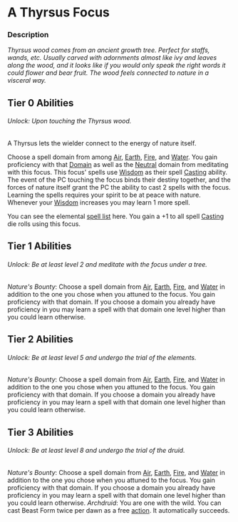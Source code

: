 # A Thyrsus Focus

### Description
*Thyrsus wood comes from an ancient growth tree. Perfect for staffs, wands, etc. Usually carved with adornments almost like ivy and leaves along the wood, and it looks like if you would only speak the right words it could flower and bear fruit. The wood feels connected to nature in a visceral way.*

## Tier 0 Abilities
###### Unlock: Upon touching the Thyrsus wood.
A Thyrsus lets the wielder connect to the energy of nature itself.

Choose a spell domain from among [Air](../../../Magic/Spell%20Domains/Air.md), [Earth](../../../Magic/Spell%20Domains/Earth.md), [Fire](../../../Magic/Spell%20Domains/Fire.md), and [Water](../../../Magic/Spell%20Domains/Water.md). You gain proficiency with that [Domain](../../../Magic/Spell%20Domains/!Domain%20Index.md) as well as the [Neutral](../../../Magic/Spell%20Domains/Neutral.md) domain from meditating with this focus. This focus' spells use [Wisdom](../../../Player%20Character%20Components/Chosen%20Statistics/Wisdom.md) as their spell [Casting](../../../Magic/Spellcasting.md) ability. The event of the PC touching the focus binds their destiny together, and the forces of nature itself grant the PC the ability to cast 2 spells with the focus. Learning the spells requires your spirit to be at peace with nature. Whenever your [Wisdom](../../../Player%20Character%20Components/Chosen%20Statistics/Wisdom.md) increases you may learn 1 more spell.

You can see the elemental [spell list](../../../Magic/Spells/Mythril%20Spells/Spell%20Index.md) here. You gain a +1 to all spell [Casting](../../../Magic/Spellcasting.md) die rolls using this focus.

## Tier 1 Abilities
###### Unlock: Be at least level 2 and meditate with the focus under a tree.
*Nature's Bounty*: 
	Choose a spell domain from [Air](../../../Magic/Spell%20Domains/Air.md), [Earth](../../../Magic/Spell%20Domains/Earth.md), [Fire](../../../Magic/Spell%20Domains/Fire.md), and [Water](../../../Magic/Spell%20Domains/Water.md) in addition to the one you chose when you attuned to the focus. You gain proficiency with that domain. If you choose a domain you already have proficiency in you may learn a spell with that domain one level higher than you could learn otherwise.

## Tier 2 Abilities
###### Unlock: Be at least level 5 and undergo the trial of the elements.
*Nature's Bounty*: 
	Choose a spell domain from [Air](../../../Magic/Spell%20Domains/Air.md), [Earth](../../../Magic/Spell%20Domains/Earth.md), [Fire](../../../Magic/Spell%20Domains/Fire.md), and [Water](../../../Magic/Spell%20Domains/Water.md) in addition to the one you chose when you attuned to the focus. You gain proficiency with that domain. If you choose a domain you already have proficiency in you may learn a spell with that domain one level higher than you could learn otherwise.

## Tier 3 Abilities
###### Unlock: Be at least level 8 and undergo the trial of the druid.
*Nature's Bounty*: 
	Choose a spell domain from [Air](../../../Magic/Spell%20Domains/Air.md), [Earth](../../../Magic/Spell%20Domains/Earth.md), [Fire](../../../Magic/Spell%20Domains/Fire.md), and [Water](../../../Magic/Spell%20Domains/Water.md) in addition to the one you chose when you attuned to the focus. You gain proficiency with that domain. If you choose a domain you already have proficiency in you may learn a spell with that domain one level higher than you could learn otherwise.
*Archdruid*:
	You are one with the wild. You can cast Beast Form twice per dawn as a free [action](../../../Game%20Structure/Action.md). It automatically succeeds.
